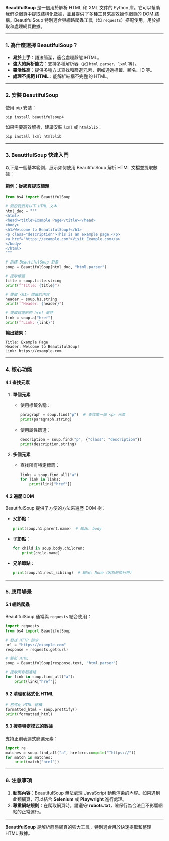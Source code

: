 **BeautifulSoup** 是一個用於解析 HTML 和 XML 文件的 Python 庫。它可以幫助我們從網頁中提取結構化數據，並且提供了多種工具來高效操作網頁的 DOM 結構。BeautifulSoup 特別適合與網路爬蟲工具（如 `requests`）搭配使用，用於抓取和處理網頁數據。

---

### **1. 為什麼選擇 BeautifulSoup？**
- **易於上手**：語法簡潔，適合處理靜態 HTML。
- **強大的解析能力**：支持多種解析器（如 `html.parser`、`lxml` 等）。
- **靈活性高**：提供多種方式查找和篩選元素，例如通過標籤、類名、ID 等。
- **處理不規範 HTML**：能解析結構不完整的 HTML。

---

### **2. 安裝 BeautifulSoup**
使用 pip 安裝：
```bash
pip install beautifulsoup4
```

如果需要高效解析，建議安裝 `lxml` 或 `html5lib`：
```bash
pip install lxml html5lib
```

---

### **3. BeautifulSoup 快速入門**
以下是一個基本範例，展示如何使用 BeautifulSoup 解析 HTML 文檔並提取數據：

#### **範例：從網頁提取標題**
```python
from bs4 import BeautifulSoup

# 假設我們有以下 HTML 文本
html_doc = """
<html>
<head><title>Example Page</title></head>
<body>
<h1>Welcome to BeautifulSoup!</h1>
<p class="description">This is an example page.</p>
<a href="https://example.com">Visit Example.com</a>
</body>
</html>
"""

# 創建 BeautifulSoup 對象
soup = BeautifulSoup(html_doc, "html.parser")

# 提取標題
title = soup.title.string
print(f"Title: {title}")

# 提取 <h1> 標籤的內容
header = soup.h1.string
print(f"Header: {header}")

# 提取超連結的 href 屬性
link = soup.a["href"]
print(f"Link: {link}")
```

**輸出結果：**
```
Title: Example Page
Header: Welcome to BeautifulSoup!
Link: https://example.com
```

---

### **4. 核心功能**
#### **4.1 查找元素**
1. **單個元素**
   - 使用標籤名稱：
     ```python
     paragraph = soup.find("p")  # 查找第一個 <p> 元素
     print(paragraph.string)
     ```
   - 使用屬性篩選：
     ```python
     description = soup.find("p", {"class": "description"})
     print(description.string)
     ```

2. **多個元素**
   - 查找所有特定標籤：
     ```python
     links = soup.find_all("a")
     for link in links:
         print(link["href"])
     ```

#### **4.2 遍歷 DOM**
BeautifulSoup 提供了方便的方法來遍歷 DOM 樹：
- **父節點**：
  ```python
  print(soup.h1.parent.name)  # 輸出: body
  ```
- **子節點**：
  ```python
  for child in soup.body.children:
      print(child.name)
  ```
- **兄弟節點**：
  ```python
  print(soup.h1.next_sibling)  # 輸出: None（因為是換行符）
  ```

---

### **5. 應用場景**
#### **5.1 網路爬蟲**
BeautifulSoup 通常與 `requests` 結合使用：
```python
import requests
from bs4 import BeautifulSoup

# 發送 HTTP 請求
url = "https://example.com"
response = requests.get(url)

# 解析 HTML
soup = BeautifulSoup(response.text, "html.parser")

# 提取所有超連結
for link in soup.find_all("a"):
    print(link["href"])
```

#### **5.2 清理和格式化 HTML**
```python
# 格式化 HTML 結構
formatted_html = soup.prettify()
print(formatted_html)
```

#### **5.3 搜尋特定模式的數據**
支持正則表達式篩選元素：
```python
import re
matches = soup.find_all("a", href=re.compile("^https://"))
for match in matches:
    print(match["href"])
```

---

### **6. 注意事項**
1. **動態內容**：BeautifulSoup 無法處理 JavaScript 動態渲染的內容。如果遇到此類網頁，可以結合 **Selenium** 或 **Playwright** 進行處理。
2. **尊重網站規則**：在爬取網頁時，請遵守 **robots.txt**，確保行為合法且不影響網站的正常運行。

---

**BeautifulSoup** 是解析靜態網頁的強大工具，特別適合用於快速提取和整理 HTML 數據。
